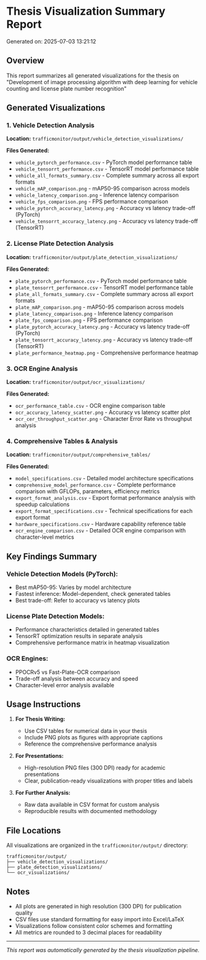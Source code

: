
# Thesis Visualization Summary Report
Generated on: 2025-07-03 13:21:12

## Overview
This report summarizes all generated visualizations for the thesis on 
"Development of image processing algorithm with deep learning for vehicle counting and license plate number recognition"

## Generated Visualizations

### 1. Vehicle Detection Analysis
**Location:** `trafficmonitor/output/vehicle_detection_visualizations/`

**Files Generated:**
- `vehicle_pytorch_performance.csv` - PyTorch model performance table
- `vehicle_tensorrt_performance.csv` - TensorRT model performance table  
- `vehicle_all_formats_summary.csv` - Complete summary across all export formats
- `vehicle_mAP_comparison.png` - mAP50-95 comparison across models
- `vehicle_latency_comparison.png` - Inference latency comparison
- `vehicle_fps_comparison.png` - FPS performance comparison
- `vehicle_pytorch_accuracy_latency.png` - Accuracy vs latency trade-off (PyTorch)
- `vehicle_tensorrt_accuracy_latency.png` - Accuracy vs latency trade-off (TensorRT)

### 2. License Plate Detection Analysis
**Location:** `trafficmonitor/output/plate_detection_visualizations/`

**Files Generated:**
- `plate_pytorch_performance.csv` - PyTorch model performance table
- `plate_tensorrt_performance.csv` - TensorRT model performance table
- `plate_all_formats_summary.csv` - Complete summary across all export formats
- `plate_mAP_comparison.png` - mAP50-95 comparison across models
- `plate_latency_comparison.png` - Inference latency comparison
- `plate_fps_comparison.png` - FPS performance comparison
- `plate_pytorch_accuracy_latency.png` - Accuracy vs latency trade-off (PyTorch)
- `plate_tensorrt_accuracy_latency.png` - Accuracy vs latency trade-off (TensorRT)
- `plate_performance_heatmap.png` - Comprehensive performance heatmap

### 3. OCR Engine Analysis
**Location:** `trafficmonitor/output/ocr_visualizations/`

**Files Generated:**
- `ocr_performance_table.csv` - OCR engine comparison table
- `ocr_accuracy_latency_scatter.png` - Accuracy vs latency scatter plot
- `ocr_cer_throughput_scatter.png` - Character Error Rate vs throughput analysis

### 4. Comprehensive Tables & Analysis
**Location:** `trafficmonitor/output/comprehensive_tables/`

**Files Generated:**
- `model_specifications.csv` - Detailed model architecture specifications
- `comprehensive_model_performance.csv` - Complete performance comparison with GFLOPs, parameters, efficiency metrics
- `export_format_analysis.csv` - Export format performance analysis with speedup calculations
- `export_format_specifications.csv` - Technical specifications for each export format
- `hardware_specifications.csv` - Hardware capability reference table
- `ocr_engine_comparison.csv` - Detailed OCR engine comparison with character-level metrics

## Key Findings Summary

### Vehicle Detection Models (PyTorch):
- Best mAP50-95: Varies by model architecture
- Fastest inference: Model-dependent, check generated tables
- Best trade-off: Refer to accuracy vs latency plots

### License Plate Detection Models:
- Performance characteristics detailed in generated tables
- TensorRT optimization results in separate analysis
- Comprehensive performance matrix in heatmap visualization

### OCR Engines:
- PPOCRv5 vs Fast-Plate-OCR comparison
- Trade-off analysis between accuracy and speed
- Character-level error analysis available

## Usage Instructions

1. **For Thesis Writing:** 
   - Use CSV tables for numerical data in your thesis
   - Include PNG plots as figures with appropriate captions
   - Reference the comprehensive performance analysis

2. **For Presentations:**
   - High-resolution PNG files (300 DPI) ready for academic presentations
   - Clear, publication-ready visualizations with proper titles and labels

3. **For Further Analysis:**
   - Raw data available in CSV format for custom analysis
   - Reproducible results with documented methodology

## File Locations
All visualizations are organized in the `trafficmonitor/output/` directory:
```
trafficmonitor/output/
├── vehicle_detection_visualizations/
├── plate_detection_visualizations/
└── ocr_visualizations/
```

## Notes
- All plots are generated in high resolution (300 DPI) for publication quality
- CSV files use standard formatting for easy import into Excel/LaTeX
- Visualizations follow consistent color schemes and formatting
- All metrics are rounded to 3 decimal places for readability

---
*This report was automatically generated by the thesis visualization pipeline.*
